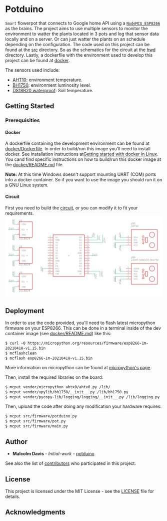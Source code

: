 # Potduino

`Smart` flowerpot that connects to Google home API using a [`NodeMCU ESP8266`](https://nodemcu.readthedocs.io/en/release/) as the brains. The project aims to use multiple sensors to monitor the environment to watter the plants located in 3 pots and log that sensor data locally and on a server. Or can just watter the plants on an schedule depending on the configuration. The code used on this project can be found at the [src](src) directory. So as the schematics for the circuit at the [hwd](hwd) directory. Lastly, a dockerfile with the environment used to develop this project can be found at [docker](docker).

The sensors used include:

- [AHT10](https://www.espruino.com/AHT10): environment temperature.
- [BH1750](https://www.espruino.com/BH1750): environment luminosity level.
- [DS18B20 waterproof](https://www.adafruit.com/product/381): Soil temperature.

## Getting Started

### Prerequisities

#### Docker

A dockerfile containing the development environment can be found at [docker/Dockerfile](docker/Dockerfile). In order to build/run this image you'll need to install docker. See installation instructions at[Getting started with docker in Linux](https://docs.docker.com/linux/started/). You cand find specific instructions on how to build/run this docker image at the [docker/README.md](docker/README.md) file.

**Note:** At this time Windows doesn't support mounting UART (COM) ports into a docker container. So if you want to use the image you should run it on a GNU Linux system.

#### Circuit

First you need to build the [circuit](hwd), or you can modify it to fit your requirements.
![Circuit Schematic](images/circuit-schematic.png)

## Deployment

In order to use the code provided, you'll need to flash latest micropython firmware on your ESP8266. This can be done in a terminal inside of the dev container image (see [docker/README.md](docker/README.md)) like this:

```shell
$ curl -O https://micropython.org/resources/firmware/esp8266-1m-20210418-v1.15.bin
$ mcflashclean
$ mcflash esp8266-1m-20210418-v1.15.bin
```

More information on micropython can be found at [micropython's page](https://docs.micropython.org/en/v1.15/esp8266/tutorial/intro.html).

Then, install the required libraries on the board:

```shell
$ mcput vendor/micropython_ahtx0/ahtx0.py /lib/
$ mcput vendor/upylib/bh1750/__init__.py /lib/bh1750.py
$ mcput vendor/pycopy-lib/logging/logging/__init__.py /lib/logging.py
```

Then, upload the code after doing any modification your hardware requires:

```shell
$ mcput src/firmware/potduino.py
$ mcput src/firmware/pot.py
$ mcput src/firmware/main.py
```

## Author

- **Malcolm Davis** - _Initial-work_ - [potduino](https://github.com/malkam03/potduino)

See also the list of [contributors](https://github.com/malkam03/potduino/contributors.md) who participated in this project.

## License

This project is licensed under the MIT License - see the [LICENSE](LICENSE.md) file for details.

## Acknowledgments
